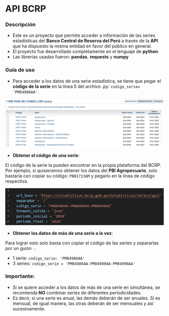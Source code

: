 # API BCRP
### Descripción
- Este es un proyecto que permite acceder a información de las series estadísticas del __Banco Central de Reserva del Perú__ a través de la __API__ que ha dispuesto la misma entidad en favor del público en general. 
- El proyecto fue desarrollado completamente en el lenguaje de __python__. 
- Las librerías usadas fueron: __pandas__, __requests__ y __numpy__

### Guía de uso
- Para acceder a los datos de una serie estadística, se tiene que pegar el __código de la serie__ en la línea 5 del archivo .py: `codigo_serie= 'PM04986AA'`.

![Vista del código](images/view.png)

- __Obtener el código de una serie__:

El código de la serie la pueden encontrar en la propia plataforma del BCRP. Por ejemplo, si quisieramos obtener los datos del __PBI Agropecuario__, solo bastaría con copiar su código: 	`PN01713AM` y pegarlo en la línea de código respectiva. 

![Vista de la plataforma BCRP](images/enviroment.png)

- __Obtener los datos de más de una serie a la vez__:

Para lograr esto solo basta con copiar el código de las series y separarlas por un guión `-`.
  - 1 serie: `codigo_serie: 'PM04986AA'`
  - 3 series: `codigo_serie = 'PM04986AA-PM04989AA-PM04990AA'`

### Importante:

- Si se quiere acceder a los datos de más de una serie en simultánea, se recomienda __NO__ combinar series de diferentes periodicidades. 
- Es decir, si una serie es anual, las demás deberán de ser anuales. Si es mensual, de igual manera, las otras deberán de ser mensuales y así sucesivamente.

